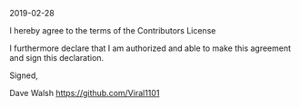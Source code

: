2019-02-28

I hereby agree to the terms of the Contributors License

I furthermore declare that I am authorized and able to make this
agreement and sign this declaration.

Signed,

Dave Walsh
https://github.com/Viral1101
